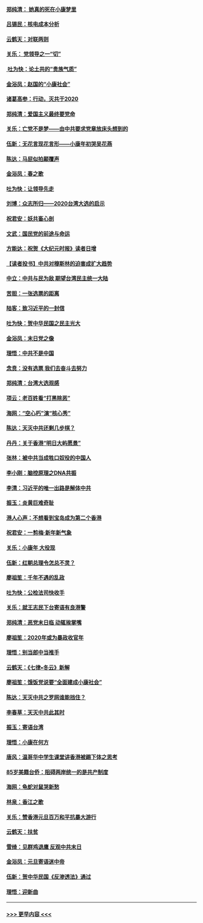 #### [郑纯清： 她真的死在小康梦里](../pages/nsc993/n11806623.md?t=01201711) 
#### [吕锡民：核电成本分析](../pages/nsc993/n11806284.md?t=01201711) 
#### [云鹤天：对联两则](../pages/nsc993/n11805957.md?t=01201711) 
#### [关乐： 党领导之一“切”](../pages/nsc993/n11804505.md?t=01201711) 
#### [ 吐为快：论土共的“贵族气质”](../pages/nsc993/n11804490.md?t=01201711) 
#### [金浴凤：赵国的“小康社会”](../pages/nsc993/n11804452.md?t=01201711) 
#### [诸葛高参：行动，灭共于2020](../pages/nsc993/n11804120.md?t=01201711) 
#### [郑纯清：爱国主义最终要党命](../pages/nsc993/n11802197.md?t=01201711) 
#### [关乐：亡党不是梦——由中共要求党章放床头想到的](../pages/nsc993/n11802156.md?t=01201711) 
#### [伍新：无花言现花言形——小康年初哭吴花燕](../pages/nsc993/n11800044.md?t=01201711) 
#### [陈达：马屁似拍颠覆声](../pages/nsc993/n11800010.md?t=01201711) 
#### [金浴凤：春之歌](../pages/nsc993/n11797687.md?t=01201711) 
#### [吐为快：让领导先走](../pages/nsc993/n11797512.md?t=01201711) 
#### [刘博：众志所归——2020台湾大选的启示](../pages/nsc993/n11796878.md?t=01201711) 
#### [祝君安：妖共畜心剖](../pages/nsc993/n11794273.md?t=01201711) 
#### [文武：国民党的前途与命运](../pages/nsc993/n11794198.md?t=01201711) 
#### [方能达：祝贺《大纪元时报》读者日增](../pages/nsc993/n11793807.md?t=01201711) 
#### [【读者投书】中共对穆斯林的迫害成扩大趋势](../pages/nsc993/n11791371.md?t=01201711) 
#### [中立：中共与民为敌 期望台湾民主统一大陆](../pages/nsc993/n11790392.md?t=01201711) 
#### [苦胆：一张选票的距离](../pages/nsc993/n11788914.md?t=01201711) 
#### [陆客：致习近平的一封信](../pages/nsc993/n11788867.md?t=01201711) 
#### [吐为快：贺中华民国之民主光大](../pages/nsc993/n11788618.md?t=01201711) 
#### [金浴凤：末日党之像](../pages/nsc993/n11787475.md?t=01201711) 
#### [理悟：中共不是中国](../pages/nsc993/n11787463.md?t=01201711) 
#### [念贲：没有选票  我们去奋斗去努力](../pages/nsc993/n11787398.md?t=01201711) 
#### [郑纯清：台湾大选观感](../pages/nsc993/n11786210.md?t=01201711) 
#### [项云：老百姓看“打黑除恶”](../pages/nsc993/n11785398.md?t=01201711) 
#### [海网：“空心朽”演“核心秀”](../pages/nsc993/n11783874.md?t=01201711) 
#### [陈达：天灭中共还剩几步棋？](../pages/nsc993/n11783719.md?t=01201711) 
#### [丹丹：关于香港“明日大屿愿景”](../pages/nsc993/n11783273.md?t=01201711) 
#### [张林：被中共当成牲口奴役的中国人](../pages/nsc993/n11782397.md?t=01201711) 
#### [李小刚：脑控原理之DNA共振](../pages/nsc993/n11780962.md?t=01201711) 
#### [李清：习近平的唯一出路是解体中共](../pages/nsc993/n11780866.md?t=01201711) 
#### [振玉：炎黄巨难奇耻](../pages/nsc993/n11779632.md?t=01201711) 
#### [港人心声：不想看到宝岛成为第二个香港](../pages/nsc993/n11778817.md?t=01201711) 
#### [祝君安：一剪梅‧新年新气象](../pages/nsc993/n11776340.md?t=01201711) 
#### [关乐：小康年 大役现](../pages/nsc993/n11774213.md?t=01201711) 
#### [伍新：红朝总理令怎总不灵？](../pages/nsc993/n11770813.md?t=01201711) 
#### [廖祖笙：千年不遇的乱政](../pages/nsc993/n11770373.md?t=01201711) 
#### [吐为快：公检法司快收手](../pages/nsc993/n11770359.md?t=01201711) 
#### [关乐：就王志民下台寄语有良港警](../pages/nsc993/n11769903.md?t=01201711) 
#### [郑纯清：恶党末日临 动辄挨掌嘴](../pages/nsc993/n11769356.md?t=01201711) 
#### [廖祖笙：2020年或为暴政收官年](../pages/nsc993/n11768216.md?t=01201711) 
#### [理悟：别当郎中当推手](../pages/nsc993/n11768243.md?t=01201711) 
#### [云鹤天：《七律▪冬云》新解](../pages/nsc993/n11768204.md?t=01201711) 
#### [廖祖笙：饿饭党说要“全面建成小康社会”](../pages/nsc993/n11767482.md?t=01201711) 
#### [陈达：天灭中共之罗网谁能挡住？](../pages/nsc993/n11767465.md?t=01201711) 
#### [李春草：天灭中共此其时](../pages/nsc993/n11767452.md?t=01201711) 
#### [振玉：寄语台湾](../pages/nsc993/n11767432.md?t=01201711) 
#### [理悟：小康在何方](../pages/nsc993/n11767394.md?t=01201711) 
#### [唐风：温哥华中学生课堂讲香港被踢下体之思考](../pages/nsc993/n11766848.md?t=01201711) 
#### [85岁美籍台侨：阻碍两岸统一的是共产制度](../pages/nsc993/n11765043.md?t=01201711) 
#### [海网：龟蛇对鼠哭新愁](../pages/nsc993/n11764895.md?t=01201711) 
#### [林泉：香江之歌](../pages/nsc993/n11764415.md?t=01201711) 
#### [关乐：赞香港元旦百万和平抗暴大游行](../pages/nsc993/n11764382.md?t=01201711) 
#### [云鹤天：扶贫](../pages/nsc993/n11764245.md?t=01201711) 
#### [雪绮：见群鸡退鹰  反观中共末日](../pages/nsc993/n11762112.md?t=01201711) 
#### [金浴凤：元旦寄语迷中帝](../pages/nsc993/n11761788.md?t=01201711) 
#### [伍新：贺中华民国《反渗透法》通过](../pages/nsc993/n11761994.md?t=01201711) 
#### [理悟：迎新曲](../pages/nsc993/n11761152.md?t=01201711) 

----
#### [ >>> 更早内容 <<< ](../indexes/nsc993-earlier.md)
